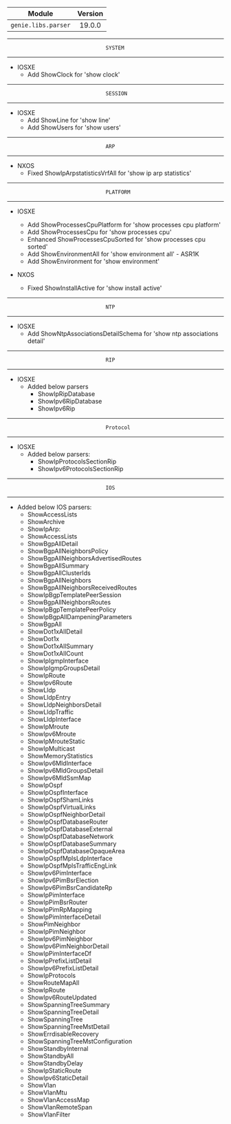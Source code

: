 | Module                  | Version       |
| ------------------------|:-------------:|
| ``genie.libs.parser``   | 19.0.0        |

--------------------------------------------------------------------------------
                                    SYSTEM
--------------------------------------------------------------------------------
* IOSXE
    * Add ShowClock for 'show clock'

--------------------------------------------------------------------------------
                                    SESSION
--------------------------------------------------------------------------------
* IOSXE
    * Add ShowLine for 'show line'
    * Add ShowUsers for 'show users'

--------------------------------------------------------------------------------
                                    ARP
--------------------------------------------------------------------------------
* NXOS
    * Fixed ShowIpArpstatisticsVrfAll for 'show ip arp statistics'

--------------------------------------------------------------------------------
                                    PLATFORM
--------------------------------------------------------------------------------
* IOSXE
    * Add ShowProcessesCpuPlatform for 'show processes cpu platform'
    * Add ShowProcessesCpu for 'show processes cpu'
    * Enhanced ShowProcessesCpuSorted for 'show processes cpu sorted'
    * Add ShowEnvironmentAll for 'show environment all' - ASR1K
    * Add ShowEnvironment for 'show environment'

* NXOS
    * Fixed ShowInstallActive for 'show install active'

--------------------------------------------------------------------------------
                                    NTP
--------------------------------------------------------------------------------
* IOSXE
    * Add ShowNtpAssociationsDetailSchema for 'show ntp associations detail'

--------------------------------------------------------------------------------
                                    RIP
--------------------------------------------------------------------------------
* IOSXE
    * Added below parsers
        * ShowIpRipDatabase
        * ShowIpv6RipDatabase
        * ShowIpv6Rip

--------------------------------------------------------------------------------
                                    Protocol
--------------------------------------------------------------------------------
* IOSXE
    * Added below parsers:
        * ShowIpProtocolsSectionRip
        * ShowIpv6ProtocolsSectionRip

--------------------------------------------------------------------------------
                                    IOS
--------------------------------------------------------------------------------
* Added below IOS parsers:
    *  ShowAccessLists
    *  ShowArchive
    *  ShowIpArp:
    *  ShowAccessLists
    *  ShowBgpAllDetail
    *  ShowBgpAllNeighborsPolicy
    *  ShowBgpAllNeighborsAdvertisedRoutes
    *  ShowBgpAllSummary
    *  ShowBgpAllClusterIds
    *  ShowBgpAllNeighbors
    *  ShowBgpAllNeighborsReceivedRoutes
    *  ShowIpBgpTemplatePeerSession
    *  ShowBgpAllNeighborsRoutes
    *  ShowIpBgpTemplatePeerPolicy
    *  ShowIpBgpAllDampeningParameters
    *  ShowBgpAll
    *  ShowDot1xAllDetail
    *  ShowDot1x
    *  ShowDot1xAllSummary
    *  ShowDot1xAllCount
    *  ShowIpIgmpInterface
    *  ShowIpIgmpGroupsDetail
    *  ShowIpRoute
    *  ShowIpv6Route
    *  ShowLldp
    *  ShowLldpEntry
    *  ShowLldpNeighborsDetail
    *  ShowLldpTraffic
    *  ShowLldpInterface
    *  ShowIpMroute
    *  ShowIpv6Mroute
    *  ShowIpMrouteStatic
    *  ShowIpMulticast
    *  ShowMemoryStatistics
    *  ShowIpv6MldInterface
    *  ShowIpv6MldGroupsDetail
    *  ShowIpv6MldSsmMap
    *  ShowIpOspf
    *  ShowIpOspfInterface
    *  ShowIpOspfShamLinks
    *  ShowIpOspfVirtualLinks
    *  ShowIpOspfNeighborDetail
    *  ShowIpOspfDatabaseRouter
    *  ShowIpOspfDatabaseExternal
    *  ShowIpOspfDatabaseNetwork
    *  ShowIpOspfDatabaseSummary
    *  ShowIpOspfDatabaseOpaqueArea
    *  ShowIpOspfMplsLdpInterface
    *  ShowIpOspfMplsTrafficEngLink
    *  ShowIpv6PimInterface
    *  ShowIpv6PimBsrElection
    *  ShowIpv6PimBsrCandidateRp
    *  ShowIpPimInterface
    *  ShowIpPimBsrRouter
    *  ShowIpPimRpMapping
    *  ShowIpPimInterfaceDetail
    *  ShowPimNeighbor
    *  ShowIpPimNeighbor
    *  ShowIpv6PimNeighbor
    *  ShowIpv6PimNeighborDetail
    *  ShowIpPimInterfaceDf
    *  ShowIpPrefixListDetail
    *  ShowIpv6PrefixListDetail
    *  ShowIpProtocols
    *  ShowRouteMapAll
    *  ShowIpRoute
    *  ShowIpv6RouteUpdated
    *  ShowSpanningTreeSummary
    *  ShowSpanningTreeDetail
    *  ShowSpanningTree
    *  ShowSpanningTreeMstDetail
    *  ShowErrdisableRecovery
    *  ShowSpanningTreeMstConfiguration
    *  ShowStandbyInternal
    *  ShowStandbyAll
    *  ShowStandbyDelay
    *  ShowIpStaticRoute
    *  ShowIpv6StaticDetail
    *  ShowVlan
    *  ShowVlanMtu
    *  ShowVlanAccessMap
    *  ShowVlanRemoteSpan
    *  ShowVlanFilter